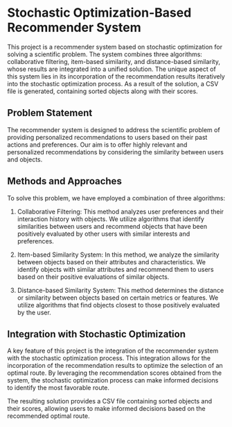 # Stochastic Optimization-Based Recommender System

This project is a recommender system based on stochastic optimization for solving a scientific problem. The system combines three algorithms: collaborative filtering, item-based similarity, and distance-based similarity, whose results are integrated into a unified solution. The unique aspect of this system lies in its incorporation of the recommendation results iteratively into the stochastic optimization process. As a result of the solution, a CSV file is generated, containing sorted objects along with their scores.

## Problem Statement

The recommender system is designed to address the scientific problem of providing personalized recommendations to users based on their past actions and preferences. Our aim is to offer highly relevant and personalized recommendations by considering the similarity between users and objects.

## Methods and Approaches

To solve this problem, we have employed a combination of three algorithms:

1. Collaborative Filtering: This method analyzes user preferences and their interaction history with objects. We utilize algorithms that identify similarities between users and recommend objects that have been positively evaluated by other users with similar interests and preferences.

2. Item-based Similarity System: In this method, we analyze the similarity between objects based on their attributes and characteristics. We identify objects with similar attributes and recommend them to users based on their positive evaluations of similar objects.

3. Distance-based Similarity System: This method determines the distance or similarity between objects based on certain metrics or features. We utilize algorithms that find objects closest to those positively evaluated by the user.

## Integration with Stochastic Optimization

A key feature of this project is the integration of the recommender system with the stochastic optimization process. This integration allows for the incorporation of the recommendation results to optimize the selection of an optimal route. By leveraging the recommendation scores obtained from the system, the stochastic optimization process can make informed decisions to identify the most favorable route.

The resulting solution provides a CSV file containing sorted objects and their scores, allowing users to make informed decisions based on the recommended optimal route.
